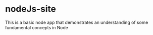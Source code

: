 # nodeJs-site

This is a basic node app that demonstrates an understanding of some fundamental concepts in Node
